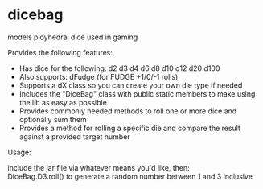 # dicebag
models ployhedral dice used in gaming


Provides the following features:  
* Has dice for the following: d2 d3 d4 d6 d8 d10 d12 d20 d100  
* Also supports: dFudge (for FUDGE +1/0/-1 rolls)  
* Supports a dX class so you can create your own die type if needed  
* Includes the "DiceBag" class with public static members to make using the lib as easy as possible
* Provides commonly needed methods to roll one or more dice and optionally sum them  
* Provides a method for rolling a specific die and compare the result against a provided target number

Usage:

include the jar file via whatever means you'd like, then:  
DiceBag.D3.roll() to generate a random number between 1 and 3 inclusive


